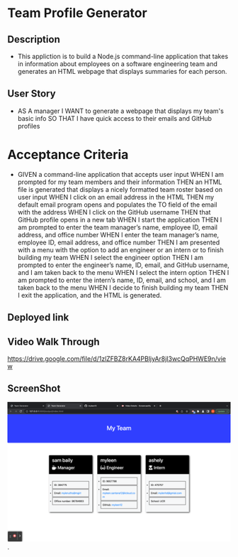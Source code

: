 # Team Profile Generator



## Description
 - This appliction is to build a Node.js command-line application that takes in information about employees on a software engineering team and generates an HTML webpage that displays summaries for each person.



## User Story
- AS A manager
I WANT to generate a webpage that displays my team's basic info
SO THAT I have quick access to their emails and GitHub profiles



# Acceptance Criteria

- GIVEN a command-line application that accepts user input
WHEN I am prompted for my team members and their information
THEN an HTML file is generated that displays a nicely formatted team roster based on user input
WHEN I click on an email address in the HTML
THEN my default email program opens and populates the TO field of the email with the address
WHEN I click on the GitHub username
THEN that GitHub profile opens in a new tab
WHEN I start the application
THEN I am prompted to enter the team manager’s name, employee ID, email address, and office number
WHEN I enter the team manager’s name, employee ID, email address, and office number
THEN I am presented with a menu with the option to add an engineer or an intern or to finish building my team
WHEN I select the engineer option
THEN I am prompted to enter the engineer’s name, ID, email, and GitHub username, and I am taken back to the menu
WHEN I select the intern option
THEN I am prompted to enter the intern’s name, ID, email, and school, and I am taken back to the menu
WHEN I decide to finish building my team
THEN I exit the application, and the HTML is generated.

## Deployed link 

## Video Walk Through 
https://drive.google.com/file/d/1zlZFBZ8rKA4PBljyAr8jI3wcQqPHWE9n/view


## ScreenShot
![My Team](./assets/image/myteam.png).

